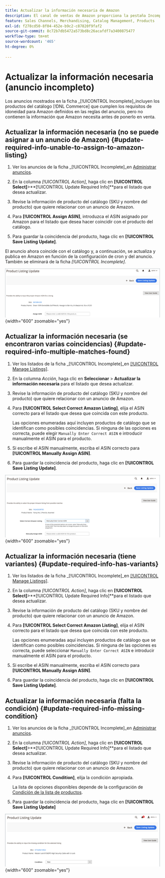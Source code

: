 ```yaml
---
title: Actualizar la información necesaria de Amazon
description: El canal de ventas de Amazon proporciona la pestaña Incompleto para controlar los productos del catálogo de Commerce que carecen de la información requerida por Amazon.
feature: Sales Channels, Merchandising, Catalog Management, Products
exl-id: f278cd50-8f04-452e-b9c2-c87820f9faf2
source-git-commit: 8c72b7db5472a573bd8c26acafdf7a3400875477
workflow-type: tm+mt
source-wordcount: '465'
ht-degree: 0%

---
```


# Actualizar la información necesaria (anuncio incompleto)

Los anuncios mostrados en la ficha _[!UICONTROL Incomplete]_incluyen los productos del catálogo [!DNL Commerce] que cumplen los requisitos de idoneidad para Amazon definidos en las reglas del anuncio, pero no contienen la información que Amazon necesita antes de ponerlo en venta.

## Actualizar la información necesaria (no se puede asignar a un anuncio de Amazon) {#update-required-info-unable-to-assign-to-amazon-listing}

1. Ver los anuncios de la ficha _[!UICONTROL Incomplete]_en [Administrar anuncios](./managing-product-listings.md).

1. En la columna _[!UICONTROL Action]_, haga clic en **[!UICONTROL Select]**>**[!UICONTROL Update Required Info]**para el listado que desea actualizar.

1. Revise la información de producto del catálogo (SKU y nombre del producto) que quiere relacionar con un anuncio de Amazon.

1. Para **[!UICONTROL Assign ASIN]**, introduzca el ASIN asignado por Amazon para el listado que desea hacer coincidir con el producto del catálogo.

1. Para guardar la coincidencia del producto, haga clic en **[!UICONTROL Save Listing Update]**.

El anuncio ahora coincide con el catálogo y, a continuación, se actualiza y publica en Amazon en función de la configuración de cron y del anuncio. También se eliminará de la ficha _[!UICONTROL Incomplete]_.

![Asignar ASIN manualmente para que no haya coincidencias con el listado](assets/amazon-listing-update-assign-asin.png){width="600" zoomable="yes"}

## Actualizar la información necesaria (se encontraron varias coincidencias) {#update-required-info-multiple-matches-found}

1. Ver los listados de la ficha _[!UICONTROL Incomplete]_en [[!UICONTROL Manage Listings]](./managing-product-listings.md).

1. En la columna _Acción_, haga clic en **Seleccionar** > **Actualizar la información necesaria** para el listado que desea actualizar.

1. Revise la información de producto del catálogo (SKU y nombre del producto) que quiere relacionar con un anuncio de Amazon.

1. Para **[!UICONTROL Select Correct Amazon Listing]**, elija el ASIN correcto para el listado que desea que coincida con este producto.

   Las opciones enumeradas aquí incluyen productos de catálogo que se identifican como posibles coincidencias. Si ninguna de las opciones es correcta, puede elegir `Manually Enter Correct ASIN` e introducir manualmente el ASIN para el producto.

1. Si escribe el ASIN manualmente, escriba el ASIN correcto para **[!UICONTROL Manually Assign ASIN]**.

1. Para guardar la coincidencia del producto, haga clic en **[!UICONTROL Save Listing Update]**.

![Seleccione manualmente ASIN entre varias coincidencias posibles](assets/amazon-listing-update-multiple-matches.png){width="600" zoomable="yes"}

## Actualizar la información necesaria (tiene variantes) {#update-required-info-has-variants}

1. Ver los listados de la ficha _[!UICONTROL Incomplete]_en [[!UICONTROL Manage Listings]](./managing-product-listings.md).

1. En la columna _[!UICONTROL Action]_, haga clic en **[!UICONTROL Select]**>**[!UICONTROL Update Required Info]**para el listado que desea actualizar.

1. Revise la información de producto del catálogo (SKU y nombre del producto) que quiere relacionar con un anuncio de Amazon.

1. Para **[!UICONTROL Select Correct Amazon Listing]**, elija el ASIN correcto para el listado que desea que coincida con este producto.

   Las opciones enumeradas aquí incluyen productos de catálogo que se identifican como posibles coincidencias. Si ninguna de las opciones es correcta, puede seleccionar `Manually Enter Correct ASIN` e introducir manualmente el ASIN para el producto.

1. Si escribe el ASIN manualmente, escriba el ASIN correcto para **[!UICONTROL Manually Assign ASIN]**.

1. Para guardar la coincidencia del producto, haga clic en **[!UICONTROL Save Listing Update]**.

## Actualizar la información necesaria (falta la condición) {#update-required-info-missing-condition}

1. Ver los anuncios de la ficha _[!UICONTROL Incomplete]_en [Administrar anuncios](./managing-product-listings.md).

1. En la columna _[!UICONTROL Action]_, haga clic en **[!UICONTROL Select]**>**[!UICONTROL Update Required Info]**para el listado que desea actualizar.

1. Revise la información de producto del catálogo (SKU y nombre del producto) que quiere relacionar con un anuncio de Amazon.

1. Para **[!UICONTROL Condition]**, elija la condición apropiada.

   La lista de opciones disponibles depende de la configuración de [Condición de la lista de productos](./product-listing-condition.md).

1. Para guardar la coincidencia del producto, haga clic en **[!UICONTROL Save Listing Update]**

![Actualizar manualmente la condición que falta](assets/amazon-update-listing-missing-condition.png){width="600" zoomable="yes"}
